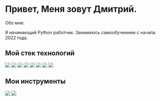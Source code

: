 # Привет, Меня зовут Дмитрий.

 Обо мне: 

 Я начинающий Python работчик. Занимаюсь самообучением с начала 2022 года.

## Мой стек технологий

<img src="https://img.shields.io/badge/Python-black?style=for-the-badge&logo=Python&logoColor=blue"/>
<img src="https://img.shields.io/badge/OOP-black?style=for-the-badge&logo=Python&logoColor=blue"/>
<img src="https://img.shields.io/badge/SQL-black?style=for-the-badge&logo=&logoColor=ЦВЕТ ЛОГОТИПА"/>
<img src="https://img.shields.io/badge/JSON-black?style=for-the-badge&logo=&logoColor=ЦВЕТ ЛОГОТИПА"/>
<img src="https://img.shields.io/badge/CSV-black?style=for-the-badge&logo=&logoColor=ЦВЕТ ЛОГОТИПА"/>
<img src="https://img.shields.io/badge/Aiogram-black?style=for-the-badge&logo=&logoColor=ЦВЕТ ЛОГОТИПА"/>
<img src="https://img.shields.io/badge/GIT-black?style=for-the-badge&logo=GIT&logoColor="/>
<img src="https://img.shields.io/badge/GIThub-black?style=for-the-badge&logo=github&logoColor="/>

## Мои инструменты
<img src="https://img.shields.io/badge/PyCharm-black?style=for-the-badge&logo=PyCharm&logoColor=green"/>
<img src="https://img.shields.io/badge/vscode-black?style=for-the-badge&logo=Visual Studio Code&logoColor=blue"/>
